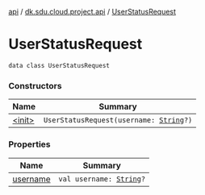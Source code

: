 [api](../../index.md) / [dk.sdu.cloud.project.api](../index.md) / [UserStatusRequest](./index.md)

# UserStatusRequest

`data class UserStatusRequest`

### Constructors

| Name | Summary |
|---|---|
| [&lt;init&gt;](-init-.md) | `UserStatusRequest(username: `[`String`](https://kotlinlang.org/api/latest/jvm/stdlib/kotlin/-string/index.html)`?)` |

### Properties

| Name | Summary |
|---|---|
| [username](username.md) | `val username: `[`String`](https://kotlinlang.org/api/latest/jvm/stdlib/kotlin/-string/index.html)`?` |
